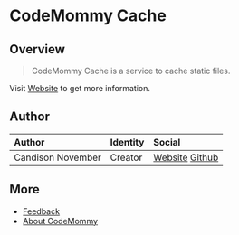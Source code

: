 # CodeMommy Cache

## Overview


> CodeMommy Cache is a service to cache static files.

Visit [Website](http://www.codemommy.com) to get more information.

## Author

| Author            | Identity | Social |
| :---------------- | :------- | :----- |
| Candison November | Creator  | [Website](http://www.kandisheng.com/) [Github](https://github.com/KanDisheng) |

## More

- [Feedback](https://github.com/CodeMommy/Cache/issues)
- [About CodeMommy](https://github.com/CodeMommy/CodeMommy)
